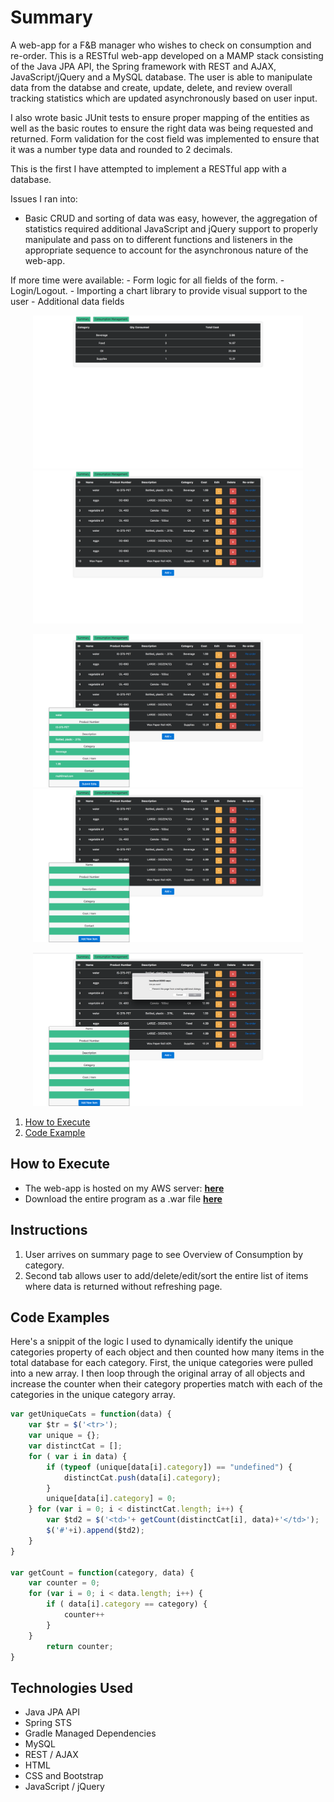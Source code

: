 # Summary
A web-app for a F&B manager who wishes to check on consumption and re-order. This is a RESTful web-app developed on a MAMP stack consisting of the Java JPA API, the Spring framework with REST and AJAX, JavaScript/jQuery and a MySQL database. The user is able to manipulate data from the databse and create, update, delete, and review overall tracking statistics which are updated asynchronously based on user input.

I also wrote basic JUnit tests to ensure proper mapping of the entities as well as the basic routes to ensure the right data was being requested and returned. Form validation for the cost field was implemented to ensure that it was a number type data and rounded to 2 decimals.

This is the first I have attempted to implement a RESTful app with a database.

Issues I ran into:
- Basic CRUD and sorting of data was easy, however, the aggregation of statistics required additional JavaScript and jQuery support to properly manipulate and pass on to different functions and listeners in the appropriate sequence to account for the asynchronous nature of the web-app.

If more time were available:
    - Form logic for all fields of the form.
    - Login/Logout.
    - Importing a chart library to provide visual support to the user
    - Additional data fields

<p align="center">
<img src="readmeimages/scrn1.png" height="245">
<img src="readmeimages/scrn2.png" height="245"></p>
<p align="center">
<img src="readmeimages/scrn3.png" height="245">
<img src="readmeimages/scrn4.png" height="245"></p>
<p align="center">
<img src="readmeimages/scrn5.png" height="245">
</p>

1. [How to Execute](#how-to-execute)
2. [Code Example](#code-examples)

## How to Execute

- The web-app is hosted on my AWS server: [**here**](http://www.chiangs.ninja:8080/tracker/)
- Download the entire program as a .war file [**here**](https://github.com/chiangs/TripLight/blob/master/tracker.war)

## Instructions

1. User arrives on summary page to see Overview of Consumption by category.
2. Second tab allows user to add/delete/edit/sort the entire list of items where data is returned without refreshing page.

## Code Examples

Here's a snippit of the logic I used to dynamically identify the unique categories property of each object and then counted how many items in the total database for each category. First, the unique categories were pulled into a new array. I then loop through the original array of all objects and increase the counter when their category properties match with each of the categories in the unique category array.

```javascript
var getUniqueCats = function(data) {
    var $tr = $('<tr>');
    var unique = {};
    var distinctCat = [];
    for ( var i in data) {
        if (typeof (unique[data[i].category]) == "undefined") {
            distinctCat.push(data[i].category);
        }
        unique[data[i].category] = 0;
    } for (var i = 0; i < distinctCat.length; i++) {
        var $td2 = $('<td>'+ getCount(distinctCat[i], data)+'</td>');
        $('#'+i).append($td2);
    }
}

var getCount = function(category, data) {
	var counter = 0;
	for (var i = 0; i < data.length; i++) {
		if ( data[i].category == category) {
			counter++
		}
	}
		return counter;
}
```

## Technologies Used

- Java JPA API
- Spring STS
- Gradle Managed Dependencies
- MySQL
- REST / AJAX
- HTML
- CSS and Bootstrap
- JavaScript / jQuery
